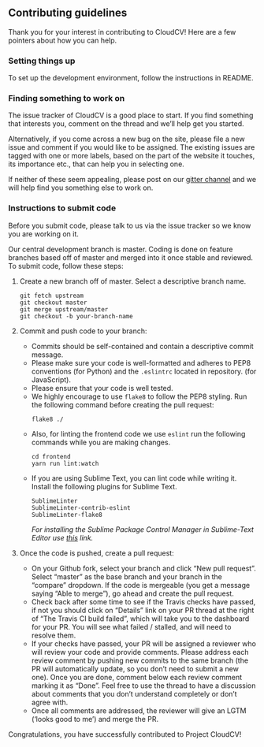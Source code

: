 ## Contributing guidelines

Thank you for your interest in contributing to CloudCV! Here are a few pointers about how you can help.

### Setting things up

To set up the development environment, follow the instructions in README.

### Finding something to work on

The issue tracker of CloudCV is a good place to start. If you find something that interests you, comment on the thread and we’ll help get you started.

Alternatively, if you come across a new bug on the site, please file a new issue and comment if you would like to be assigned. The existing issues are tagged with one or more labels, based on the part of the website it touches, its importance etc., that can help you in selecting one.

If neither of these seem appealing, please post on our [gitter channel](https://gitter.im/Cloud-CV/Lobby) and we will help find you something else to work on.

### Instructions to submit code

Before you submit code, please talk to us via the issue tracker so we know you are working on it.

Our central development branch is master. Coding is done on feature branches based off of master and merged into it once stable and reviewed. To submit code, follow these steps:

1. Create a new branch off of master. Select a descriptive branch name.
    ```
    git fetch upstream
    git checkout master
    git merge upstream/master
    git checkout -b your-branch-name
    ```

2. Commit and push code to your branch:
    - Commits should be self-contained and contain a descriptive commit message.
    - Please make sure your code is well-formatted and adheres to PEP8 conventions (for Python) and the `.eslintrc` located in repository. (for JavaScript).
    - Please ensure that your code is well tested.
    - We highly encourage to use `flake8` to follow the PEP8 styling. Run the following command before creating the pull request:
        ```    
        flake8 ./     
        ```
    - Also, for linting the frontend code we use `eslint` run the following commands while you are making changes. 
        ```
        cd frontend
        yarn run lint:watch
        ```
    - If you are using Sublime Text, you can lint code while writing it. Install the following plugins for Sublime Text.
        ```
        SublimeLinter
        SublimeLinter-contrib-eslint
        SublimeLinter-flake8
        ```
        *For installing the Sublime Package Control Manager in Sublime-Text Editor use [this](https://packagecontrol.io/installation#st2) link.*


3. Once the code is pushed, create a pull request:
    - On your Github fork, select your branch and click “New pull request”. Select “master” as the base branch and your branch in the “compare” dropdown.
If the code is mergeable (you get a message saying “Able to merge”), go ahead and create the pull request.
    - Check back after some time to see if the Travis checks have passed, if not you should click on “Details” link on your PR thread at the right of “The Travis CI build failed”, which will take you to the dashboard for your PR. You will see what failed / stalled, and will need to resolve them.
    - If your checks have passed, your PR will be assigned a reviewer who will review your code and provide comments. Please address each review comment by pushing new commits to the same branch (the PR will automatically update, so you don’t need to submit a new one). Once you are done, comment below each review comment marking it as “Done”. Feel free to use the thread to have a discussion about comments that you don’t understand completely or don’t agree with.
    - Once all comments are addressed, the reviewer will give an LGTM (‘looks good to me’) and merge the PR.

Congratulations, you have successfully contributed to Project CloudCV!
